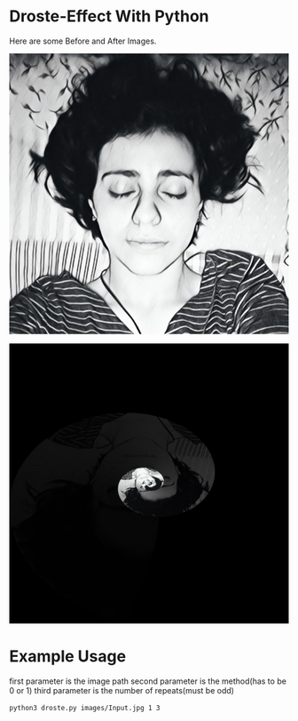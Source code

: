 # Droste-Effect With Python
Here are some Before and After Images.


![alt text](Images/PrettyGirl.jpg)



![alt text](OutputImages/PrettyGirl.jpg-1.0.2-0.9.5.jpg/final-1.0.2-0.9.5.jpg)

# Example Usage
first parameter is the image path
second parameter is the method(has to be 0 or 1)
third parameter is the number of repeats(must be odd)
```
python3 droste.py images/Input.jpg 1 3
```
